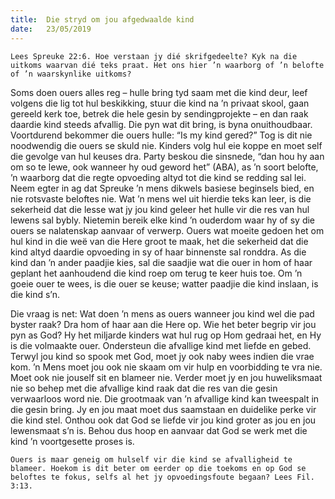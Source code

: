 ```yaml
---
title:  Die stryd om jou afgedwaalde kind
date:   23/05/2019
---
```


`Lees Spreuke 22:6. Hoe verstaan jy dié skrifgedeelte? Kyk na die uitkoms waarvan dié teks praat. Het ons hier ’n waarborg of ’n belofte of ’n waarskynlike uitkoms?` 

Soms doen ouers alles reg – hulle bring tyd saam met die kind deur, leef volgens die lig tot hul beskikking, stuur die kind na ’n privaat skool, gaan gereeld kerk toe, betrek die hele gesin by sendingprojekte – en dan raak daardie kind steeds afvallig. Die pyn wat dit bring, is byna onuithoudbaar. Voortdurend bekommer die ouers hulle: “Is my kind gered?” Tog is dit nie noodwendig die ouers se skuld nie. Kinders volg hul eie koppe en moet self die gevolge van hul keuses dra. Party beskou die sinsnede, “dan hou hy aan om so te lewe, ook wanneer hy oud geword het” (ABA), as ’n soort belofte, ’n waarborg dat die regte opvoeding altyd tot die kind se redding sal lei. Neem egter in ag dat Spreuke ’n mens dikwels basiese beginsels bied, en nie rotsvaste beloftes nie. Wat ’n mens wel uit hierdie teks kan leer, is die sekerheid dat die lesse wat jy jou kind geleer het hulle vir die res van hul lewens sal bybly. Nietemin bereik elke kind ’n ouderdom waar hy of sy die ouers se nalatenskap aanvaar of verwerp. Ouers wat moeite gedoen het om hul kind in die weë van die Here groot te maak, het die sekerheid dat die kind altyd daardie opvoeding in sy of haar binnenste sal ronddra. As die kind dan ’n ander paadjie kies, sal die saadjie wat die ouer in hom of haar geplant het aanhoudend die kind roep om terug te keer huis toe. Om ’n goeie ouer te wees, is die ouer se keuse; watter paadjie die kind inslaan, is die kind s’n. 

Die vraag is net: Wat doen ’n mens as ouers wanneer jou kind wel die pad byster raak? Dra hom of haar aan die Here op. Wie het beter begrip vir jou pyn as God? Hy het miljarde kinders wat hul rug op Hom gedraai het, en Hy is die volmaakte ouer. Ondersteun die afvallige kind met liefde en gebed. Terwyl jou kind so spook met God, moet jy ook naby wees indien die vrae kom. ’n Mens moet jou ook nie skaam om vir hulp en voorbidding te vra nie. Moet ook nie jouself sit en blameer nie. Verder moet jy en jou huweliksmaat nie so behep met die afvallige kind raak dat die res van die gesin verwaarloos word nie. Die grootmaak van ’n afvallige kind kan tweespalt in die gesin bring. Jy en jou maat moet dus saamstaan en duidelike perke vir die kind stel. Onthou ook dat God se liefde vir jou kind groter as jou en jou lewensmaat s’n is. Behou dus hoop en aanvaar dat God se werk met die kind ’n voortgesette proses is. 

`Ouers is maar geneig om hulself vir die kind se afvalligheid te blameer. Hoekom is dit beter om eerder op die toekoms en op God se beloftes te fokus, selfs al het jy opvoedingsfoute begaan? Lees Fil. 3:13.`